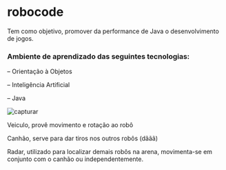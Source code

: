 # robocode

Tem como objetivo, promover da performance de Java o desenvolvimento de jogos.

### Ambiente de aprendizado das seguintes tecnologias:

– Orientação à Objetos

– Inteligência Artificial

– Java

![capturar](https://user-images.githubusercontent.com/19766421/44299061-2ce0ff00-a2c5-11e8-85c1-24693ebbc10c.JPG)

Veiculo, provê movimento e rotação ao robô

Canhão, serve para dar tiros nos outros robôs (dããã)

Radar, utilizado para localizar demais robôs na arena, movimenta-se em conjunto com o canhão ou independentemente.
